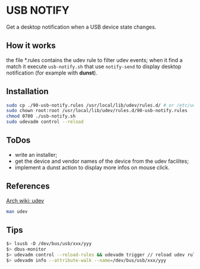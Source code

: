 # USB NOTIFY

Get a desktop notification when a USB device state changes.

## How it works

the file *.rules contains the udev rule to filter udev events; when it find a match it execute `usb-notify.sh` that use `notify-send` to display desktop notification (for example with **dunst**).

## Installation 

```sh
sudo cp ./90-usb-notify.rules /usr/local/lib/udev/rules.d/ # or /etc/udev/rules.d/
sudo chown root:root /usr/local/lib/udev/rules.d/90-usb-notify.rules 
chmod 0700 ./usb-notify.sh
sudo udevadm control --reload
```

## ToDos

* write an installer;
* get the device and vendor names of the device from the udev facilites;
* implement a dunst action to display more infos on mouse click.

## References

[Arch wiki: udev](https://wiki.archlinux.org/title/Udev#Triggering_desktop_notifications_from_a_udev_rule)

```sh
man udev
```

## Tips

```sh
$> lsusb -D /dev/bus/usb/xxx/yyy
$> dbus-monitor
$> udevadm control --reload-rules && udevadm trigger // reload udev rules
$> udevadm info --attribute-walk --name=/dev/bus/usb/xxx/yyy
```

